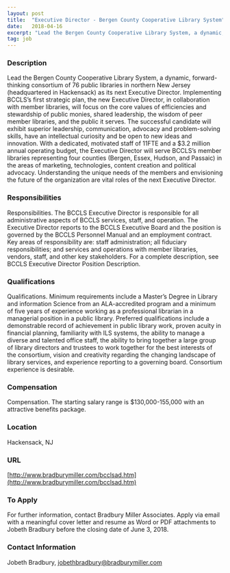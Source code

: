 ```yaml
---
layout: post
title:  "Executive Director - Bergen County Cooperative Library System"
date:   2018-04-16
excerpt: "Lead the Bergen County Cooperative Library System, a dynamic, forward-thinking consortium of 76 public libraries in northern New Jersey (headquartered in Hackensack) as its next Executive Director. Implementing BCCLS’s first strategic plan, the new Executive Director, in collaboration with member libraries, will focus on the core values of efficiencies and..."
tag: job
---
```


### Description   

Lead the Bergen County Cooperative Library System, a dynamic, forward-thinking consortium of 76 public libraries in northern New Jersey (headquartered in Hackensack) as its next Executive Director. Implementing BCCLS’s first strategic plan, the new Executive Director, in collaboration with member libraries, will focus on the core values of efficiencies and stewardship of public monies, shared leadership, the wisdom of peer member libraries, and the public it serves. The successful candidate will exhibit superior leadership, communication, advocacy and problem-solving skills, have an intellectual curiosity and be open to new ideas and innovation. With a dedicated, motivated staff of 11FTE and a $3.2 million annual operating budget, the Executive Director will serve BCCLS’s member libraries representing four counties (Bergen, Essex, Hudson, and Passaic) in the areas of marketing, technologies, content creation and political advocacy. Understanding the unique needs of the members and envisioning the future of the organization are vital roles of the next Executive Director.


### Responsibilities   

Responsibilities. The BCCLS Executive Director is responsible for all administrative aspects of BCCLS services, staff, and operation. The Executive Director reports to the BCCLS Executive Board and the position is governed by the BCCLS Personnel Manual and an employment contract. Key areas of responsibility are: staff administration; all fiduciary responsibilities; and services and operations with member libraries, vendors, staff, and other key stakeholders. For a complete description, see BCCLS Executive Director Position Description.


### Qualifications   

Qualifications. Minimum requirements include a Master’s Degree in Library and information Science from an ALA-accredited program and a minimum of five years of experience working as a professional librarian in a managerial position in a public library. Preferred qualifications include a demonstrable record of achievement in public library work, proven acuity in financial planning, familiarity with ILS systems, the ability to manage a diverse and talented office staff, the ability to bring together a large group of library directors and trustees to work together for the best interests of the consortium, vision and creativity regarding the changing landscape of library services, and experience reporting to a governing board. Consortium experience is desirable.




### Compensation   

Compensation. The starting salary range is $130,000-155,000 with an attractive benefits package.


### Location   

Hackensack, NJ


### URL   

[http://www.bradburymiller.com/bcclsad.htm](http://www.bradburymiller.com/bcclsad.htm)

### To Apply   

For further information, contact Bradbury Miller Associates. Apply via email with a meaningful cover letter and resume as Word or PDF attachments to Jobeth Bradbury before the closing date of June 3, 2018.




### Contact Information   

Jobeth Bradbury, jobethbradbury@bradburymiller.com

